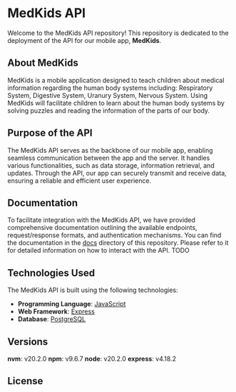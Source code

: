# MedKids API

Welcome to the MedKids API repository! This repository is dedicated to the deployment of the API for our mobile app, **MedKids**.

## About MedKids

MedKids is a mobile application designed to teach children about medical information regarding the human body systems including: Respiratory System, Digestive System, Uranury System, Nervous System. Using MedKids will facilitate children to learn about the human body systems by solving puzzles and reading the information of the parts of our body.

## Purpose of the API

The MedKids API serves as the backbone of our mobile app, enabling seamless communication between the app and the server. It handles various functionalities, such as data storage, information retrieval, and updates. Through the API, our app can securely transmit and receive data, ensuring a reliable and efficient user experience.

## Documentation

To facilitate integration with the MedKids API, we have provided comprehensive documentation outlining the available endpoints, request/response formats, and authentication mechanisms. You can find the documentation in the [docs](docs/) directory of this repository. Please refer to it for detailed information on how to interact with the API. TODO

## Technologies Used

The MedKids API is built using the following technologies:

- **Programming Language**: [JavaScript](https://www.javascript.com/)
- **Web Framework**: [Express](https://expressjs.com/)
- **Database**: [PostgreSQL](https://www.postgresql.org/)

## Versions

  **nvm**: v20.2.0
  **npm**: v9.6.7
  **node**: v20.2.0
  **express**: v4.18.2

## License